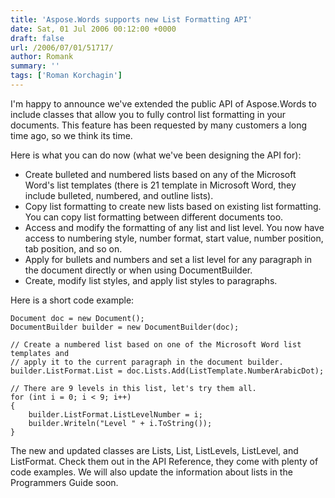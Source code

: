 ```yaml
---
title: 'Aspose.Words supports new List Formatting API'
date: Sat, 01 Jul 2006 00:12:00 +0000
draft: false
url: /2006/07/01/51717/
author: Romank
summary: ''
tags: ['Roman Korchagin']
---
```


I'm happy to announce we've extended the public API of Aspose.Words to include classes that allow you to fully control list formatting in your documents. This feature has been requested by many customers a long time ago, so we think its time.  

Here is what you can do now (what we've been designing the API for):

*   Create bulleted and numbered lists based on any of the Microsoft Word's list templates (there is 21 template in Microsoft Word, they include bulleted, numbered, and outline lists).
*   Copy list formatting to create new lists based on existing list formatting. You can copy list formatting between different documents too.
*   Access and modify the formatting of any list and list level. You now have access to numbering style, number format, start value, number position, tab position, and so on.
*   Apply for bullets and numbers and set a list level for any paragraph in the document directly or when using DocumentBuilder.
*   Create, modify list styles, and apply list styles to paragraphs.

Here is a short code example:

```
Document doc = new Document();
DocumentBuilder builder = new DocumentBuilder(doc);

// Create a numbered list based on one of the Microsoft Word list templates and
// apply it to the current paragraph in the document builder.
builder.ListFormat.List = doc.Lists.Add(ListTemplate.NumberArabicDot);

// There are 9 levels in this list, let's try them all.
for (int i = 0; i < 9; i++)
{
    builder.ListFormat.ListLevelNumber = i;
    builder.Writeln("Level " + i.ToString());
}
```

The new and updated classes are Lists, List, ListLevels, ListLevel, and ListFormat. Check them out in the API Reference, they come with plenty of code examples. We will also update the information about lists in the Programmers Guide soon.







